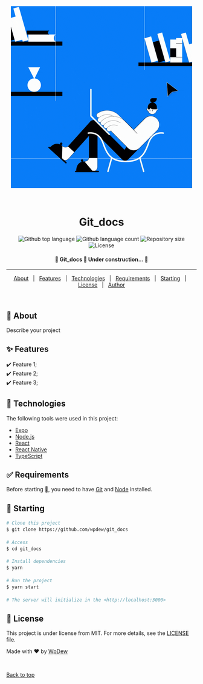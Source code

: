 <div align="center" id="top"> 
  <img src="./.github/app.gif" alt="Git_docs" />

  &#xa0;

  <!-- <a href="https://git_docs.netlify.app">Demo</a> -->
</div>

<h1 align="center">Git_docs</h1>

<p align="center">
  <img alt="Github top language" src="https://img.shields.io/github/languages/top/wpdew/git_docs?color=56BEB8">

  <img alt="Github language count" src="https://img.shields.io/github/languages/count/wpdew/git_docs?color=56BEB8">

  <img alt="Repository size" src="https://img.shields.io/github/repo-size/wpdew/git_docs?color=56BEB8">

  <img alt="License" src="https://img.shields.io/github/license/wpdew/git_docs?color=56BEB8">

  <!-- <img alt="Github issues" src="https://img.shields.io/github/issues/wpdew/git_docs?color=56BEB8" /> -->

  <!-- <img alt="Github forks" src="https://img.shields.io/github/forks/wpdew/git_docs?color=56BEB8" /> -->

  <!-- <img alt="Github stars" src="https://img.shields.io/github/stars/wpdew/git_docs?color=56BEB8" /> -->
</p>

<!-- Status -->

<h4 align="center"> 
	🚧  Git_docs 🚀 Under construction...  🚧
</h4> 

<hr> 

<p align="center">
  <a href="#dart-about">About</a> &#xa0; | &#xa0; 
  <a href="#sparkles-features">Features</a> &#xa0; | &#xa0;
  <a href="#rocket-technologies">Technologies</a> &#xa0; | &#xa0;
  <a href="#white_check_mark-requirements">Requirements</a> &#xa0; | &#xa0;
  <a href="#checkered_flag-starting">Starting</a> &#xa0; | &#xa0;
  <a href="#memo-license">License</a> &#xa0; | &#xa0;
  <a href="https://github.com/wpdew" target="_blank">Author</a>
</p>

<br>

## :dart: About ##

Describe your project

## :sparkles: Features ##

:heavy_check_mark: Feature 1;\
:heavy_check_mark: Feature 2;\
:heavy_check_mark: Feature 3;

## :rocket: Technologies ##

The following tools were used in this project:

- [Expo](https://expo.io/)
- [Node.js](https://nodejs.org/en/)
- [React](https://pt-br.reactjs.org/)
- [React Native](https://reactnative.dev/)
- [TypeScript](https://www.typescriptlang.org/)

## :white_check_mark: Requirements ##

Before starting :checkered_flag:, you need to have [Git](https://git-scm.com) and [Node](https://nodejs.org/en/) installed.

## :checkered_flag: Starting ##

```bash
# Clone this project
$ git clone https://github.com/wpdew/git_docs

# Access
$ cd git_docs

# Install dependencies
$ yarn

# Run the project
$ yarn start

# The server will initialize in the <http://localhost:3000>
```

## :memo: License ##

This project is under license from MIT. For more details, see the [LICENSE](LICENSE.md) file.


Made with :heart: by <a href="https://github.com/wpdew" target="_blank">WpDew</a>

&#xa0;

<a href="#top">Back to top</a>
